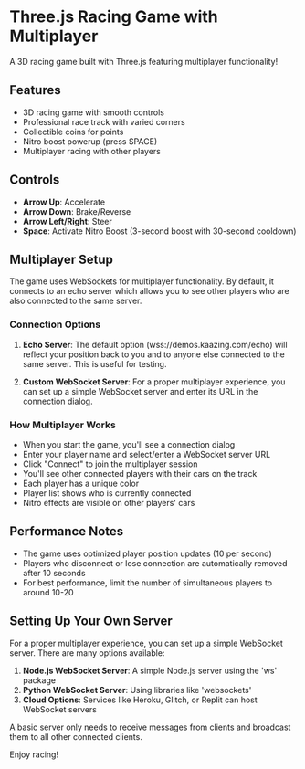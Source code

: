 # Three.js Racing Game with Multiplayer

A 3D racing game built with Three.js featuring multiplayer functionality!

## Features

- 3D racing game with smooth controls
- Professional race track with varied corners
- Collectible coins for points
- Nitro boost powerup (press SPACE)
- Multiplayer racing with other players

## Controls

- **Arrow Up**: Accelerate
- **Arrow Down**: Brake/Reverse
- **Arrow Left/Right**: Steer
- **Space**: Activate Nitro Boost (3-second boost with 30-second cooldown)

## Multiplayer Setup

The game uses WebSockets for multiplayer functionality. By default, it connects to an echo server which allows you to see other players who are also connected to the same server.

### Connection Options

1. **Echo Server**: The default option (wss://demos.kaazing.com/echo) will reflect your position back to you and to anyone else connected to the same server. This is useful for testing.

2. **Custom WebSocket Server**: For a proper multiplayer experience, you can set up a simple WebSocket server and enter its URL in the connection dialog.

### How Multiplayer Works

- When you start the game, you'll see a connection dialog
- Enter your player name and select/enter a WebSocket server URL
- Click "Connect" to join the multiplayer session
- You'll see other connected players with their cars on the track
- Each player has a unique color
- Player list shows who is currently connected
- Nitro effects are visible on other players' cars

## Performance Notes

- The game uses optimized player position updates (10 per second)
- Players who disconnect or lose connection are automatically removed after 10 seconds
- For best performance, limit the number of simultaneous players to around 10-20

## Setting Up Your Own Server

For a proper multiplayer experience, you can set up a simple WebSocket server. There are many options available:

1. **Node.js WebSocket Server**: A simple Node.js server using the 'ws' package
2. **Python WebSocket Server**: Using libraries like 'websockets' 
3. **Cloud Options**: Services like Heroku, Glitch, or Replit can host WebSocket servers

A basic server only needs to receive messages from clients and broadcast them to all other connected clients.

Enjoy racing! 